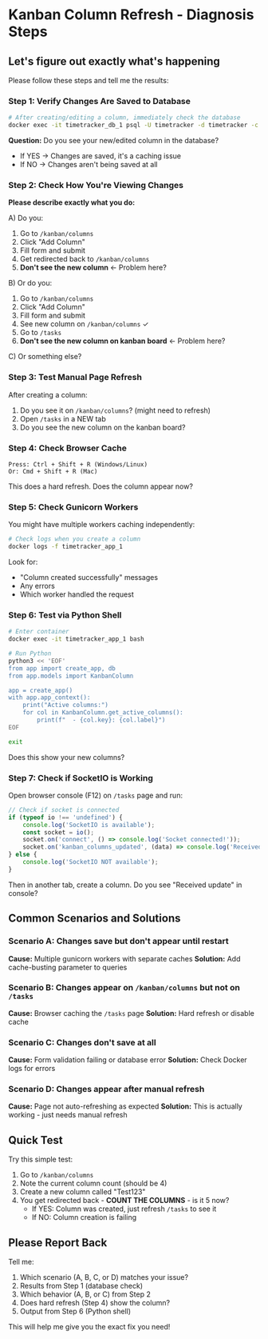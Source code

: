 # Kanban Column Refresh - Diagnosis Steps

## Let's figure out exactly what's happening

Please follow these steps and tell me the results:

### Step 1: Verify Changes Are Saved to Database

```bash
# After creating/editing a column, immediately check the database
docker exec -it timetracker_db_1 psql -U timetracker -d timetracker -c "SELECT id, key, label, position, is_active FROM kanban_columns ORDER BY position;"
```

**Question:** Do you see your new/edited column in the database?
- If YES → Changes are saved, it's a caching issue
- If NO → Changes aren't being saved at all

### Step 2: Check How You're Viewing Changes

**Please describe exactly what you do:**

A) Do you:
   1. Go to `/kanban/columns`
   2. Click "Add Column"
   3. Fill form and submit
   4. Get redirected back to `/kanban/columns`
   5. **Don't see the new column** ← Problem here?

B) Or do you:
   1. Go to `/kanban/columns`
   2. Click "Add Column"
   3. Fill form and submit
   4. See new column on `/kanban/columns` ✓
   5. Go to `/tasks` 
   6. **Don't see the new column on kanban board** ← Problem here?

C) Or something else?

### Step 3: Test Manual Page Refresh

After creating a column:
1. Do you see it on `/kanban/columns`? (might need to refresh)
2. Open `/tasks` in a NEW tab
3. Do you see the new column on the kanban board?

### Step 4: Check Browser Cache

```
Press: Ctrl + Shift + R (Windows/Linux)
Or: Cmd + Shift + R (Mac)
```

This does a hard refresh. Does the column appear now?

### Step 5: Check Gunicorn Workers

You might have multiple workers caching independently:

```bash
# Check logs when you create a column
docker logs -f timetracker_app_1
```

Look for:
- "Column created successfully" messages
- Any errors
- Which worker handled the request

### Step 6: Test via Python Shell

```bash
# Enter container
docker exec -it timetracker_app_1 bash

# Run Python
python3 << 'EOF'
from app import create_app, db
from app.models import KanbanColumn

app = create_app()
with app.app_context():
    print("Active columns:")
    for col in KanbanColumn.get_active_columns():
        print(f"  - {col.key}: {col.label}")
EOF

exit
```

Does this show your new columns?

### Step 7: Check if SocketIO is Working

Open browser console (F12) on `/tasks` page and run:

```javascript
// Check if socket is connected
if (typeof io !== 'undefined') {
    console.log('SocketIO is available');
    const socket = io();
    socket.on('connect', () => console.log('Socket connected!'));
    socket.on('kanban_columns_updated', (data) => console.log('Received update:', data));
} else {
    console.log('SocketIO NOT available');
}
```

Then in another tab, create a column. Do you see "Received update" in console?

## Common Scenarios and Solutions

### Scenario A: Changes save but don't appear until restart
**Cause:** Multiple gunicorn workers with separate caches
**Solution:** Add cache-busting parameter to queries

### Scenario B: Changes appear on `/kanban/columns` but not on `/tasks`
**Cause:** Browser caching the `/tasks` page
**Solution:** Hard refresh or disable cache

### Scenario C: Changes don't save at all
**Cause:** Form validation failing or database error
**Solution:** Check Docker logs for errors

### Scenario D: Changes appear after manual refresh
**Cause:** Page not auto-refreshing as expected
**Solution:** This is actually working - just needs manual refresh

## Quick Test

Try this simple test:

1. Go to `/kanban/columns`
2. Note the current column count (should be 4)
3. Create a new column called "Test123"
4. You get redirected back - **COUNT THE COLUMNS** - is it 5 now?
   - If YES: Column was created, just refresh `/tasks` to see it
   - If NO: Column creation is failing

## Please Report Back

Tell me:
1. Which scenario (A, B, C, or D) matches your issue?
2. Results from Step 1 (database check)
3. Which behavior (A, B, or C) from Step 2
4. Does hard refresh (Step 4) show the column?
5. Output from Step 6 (Python shell)

This will help me give you the exact fix you need!

